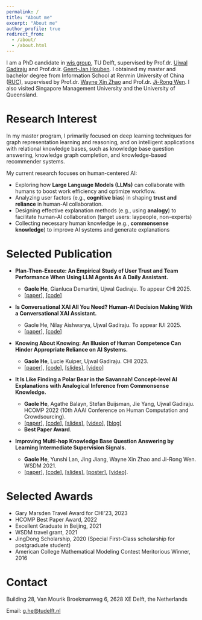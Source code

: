 ```yaml
---
permalink: /
title: "About me"
excerpt: "About me"
author_profile: true
redirect_from: 
  - /about/
  - /about.html
---
```


I am a PhD candidate in [wis group](http://wis.ewi.tudelft.nl/), TU Delft, supervised by Prof.dr. [Ujwal Gadiraju](http://ujwalgadiraju.com/) and Prof.dr.ir. [Geert-Jan Houben](https://scholar.google.com/citations?user=7SLMWEcAAAAJ&hl=en). 
I obtained my master and bachelor degree from Information School at Renmin University of China ([RUC](https://ruc.edu.cn/)), supervised by Prof.dr. [Wayne Xin Zhao](https://scholar.google.com/citations?user=JNhNacoAAAAJ) and Prof.dr. [Ji-Rong Wen](https://scholar.google.co.jp/citations?user=tbxCHJgAAAAJ). I also visited Singapore Management University and the University of Queensland.

Research Interest
======
In my master program, I primarily focused on deep learning techniques for graph representation learning and reasoning, and on intelligent applications
with relational knowledge bases, such as knowledge base question answering, knowledge graph completion, and knowledge-based recommender systems.

My current research focuses on human-centered AI:
- Exploring how **Large Language Models (LLMs)** can collaborate with humans to boost work efficiency and optimize workflow.
- Analyzing user factors (e.g., **cognitive bias**) in shaping **trust and reliance** in human-AI collaboration.
- Designing effective explanation methods (e.g., using **analogy**) to facilitate human-AI collaboration (target users: laypeople, non-experts)
- Collecting necessary human knowledge (e.g., **commonsense knowledge**) to improve AI systems and generate explanations


Selected Publication
======

- **Plan-Then-Execute: An Empirical Study of User Trust and Team Performance When Using LLM Agents As A Daily Assistant.**
  - **Gaole He**, Gianluca Demartini, Ujwal Gadiraju. To appear CHI 2025.
  - [[paper]](https://arxiv.org/abs/2502.01390), [[code]](https://github.com/RichardHGL/CHI2025_Plan-then-Execute_LLMAgent)

- **Is Conversational XAI All You Need? Human-AI Decision Making With a Conversational XAI Assistant.**
  - Gaole He, Nilay Aishwarya, Ujwal Gadiraju. To appear IUI 2025.
  - [[paper]](https://arxiv.org/abs/2501.17546), [[code]](https://github.com/delftcrowd/IUI2025_ConvXAI)

- **Knowing About Knowing: An Illusion of Human Competence Can Hinder Appropriate Reliance on AI Systems.**
  - **Gaole He**, Lucie Kuiper, Ujwal Gadiraju. CHI 2023. 
  - [[paper]](https://arxiv.org/abs/2301.11333), [[code]](https://github.com/RichardHGL/CHI2023_DKE), [[slides]](https://github.com/RichardHGL/CHI2023_DKE/blob/main/CHI23_CrowdDKE.pptx), [[video]](https://dl.acm.org/doi/abs/10.1145/3544548.3581025)

- **It Is Like Finding a Polar Bear in the Savannah! Concept-level AI Explanations with Analogical Inference from Commonsense Knowledge.**
  - **Gaole He**, Agathe Balayn, Stefan Buijsman, Jie Yang, Ujwal Gadiraju. HCOMP 2022 (10th AAAI Conference on Human Computation and Crowdsourcing). 
  - [[paper]](http://ujwalgadiraju.com/Publications/HCOMP2022a.pdf), [[code]](https://github.com/delftcrowd/HCOMP2022_ARCHIE), [[slides]](https://github.com/delftcrowd/HCOMP2022_ARCHIE/blob/main/asset/hcomp2022_gaole.pptx), [[video]](https://slideslive.com/38993029), [[blog]](https://blog.humancomputation.com/?p=10802)
  - **Best Paper Award**.

- **Improving Multi-hop Knowledge Base Question Answering by Learning Intermediate Supervision Signals.**
  - **Gaole He**, Yunshi Lan, Jing Jiang, Wayne Xin Zhao and Ji-Rong Wen. WSDM 2021.
  - [[paper]](http://RichardHGL.github.io/files/wsdm2021.pdf), [[code]](https://github.com/RichardHGL/WSDM2021_NSM), [[slides]](https://github.com/RichardHGL/WSDM2021_NSM/blob/main/presentation/wsdm_slides_ver2.pptx), [[poster]](https://github.com/RichardHGL/WSDM2021_NSM/blob/main/presentation/wsdm-poster.pdf), [[video]](https://vimeo.com/518921912).

Selected Awards
======
- Gary Marsden Travel Award for CHI'23, 2023
- HCOMP Best Paper Award, 2022
- Excellent Graduate in Beijing, 2021
- WSDM travel grant, 2021
- JingDong Scholarship, 2020 (Special First-Class scholarship for postgraduate student)
- American College Mathematical Modeling Contest Meritorious Winner, 2016

Contact
======
Building 28, Van Mourik Broekmanweg 6, 2628 XE Delft, the Netherlands

Email: g.he@tudelft.nl
